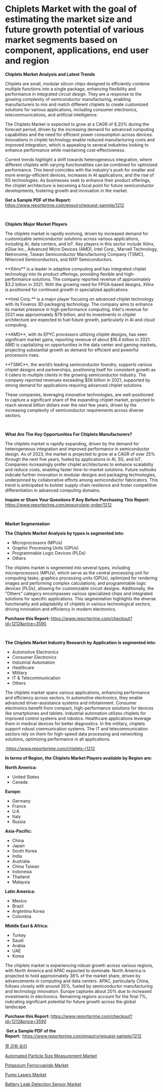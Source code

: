 <p><h1>Chiplets Market with the goal of estimating the market size and future growth potential of various market segments based on component, applications, end user and region</h1></p><p><strong>Chiplets Market Analysis and Latest Trends</strong></p>
<p><p>Chiplets are small, modular silicon chips designed to efficiently combine multiple functions into a single package, enhancing flexibility and performance in integrated circuit design. They are a response to the growing complexity of semiconductor manufacturing, enabling manufacturers to mix and match different chiplets to create customized solutions for various applications, including consumer electronics, telecommunications, and artificial intelligence.</p><p>The Chiplets Market is expected to grow at a CAGR of 8.20% during the forecast period, driven by the increasing demand for advanced computing capabilities and the need for efficient power consumption across devices. Innovations in chiplet technology enable reduced manufacturing costs and improved integration, which is appealing to several industries looking to enhance performance while maintaining cost-effectiveness.</p><p>Current trends highlight a shift towards heterogeneous integration, where different chiplets with varying functionalities can be combined for optimized performance. This trend coincides with the industry's push for smaller and more energy-efficient devices, increases in AI applications, and the rise of 5G technologies. As businesses seek to enhance their product offerings, the chiplet architecture is becoming a focal point for future semiconductor developments, fostering growth and innovation in the market.</p></p>
<p><strong>Get a Sample PDF of the Report:&nbsp;</strong> <a href="https://www.reportprime.com/enquiry/request-sample/1212">https://www.reportprime.com/enquiry/request-sample/1212</a></p>
<p>&nbsp;</p>
<p><strong>Chiplets Major Market Players</strong></p>
<p><p>The chiplets market is rapidly evolving, driven by increased demand for customizable semiconductor solutions across various applications, including AI, data centers, and IoT. Key players in this sector include Xilinx, zGlue Inc., Advanced Micro Devices (AMD), Intel Corp., Marvell Technology, Netronome, Taiwan Semiconductor Manufacturing Company (TSMC), NHanced Semiconductors, and NXP Semiconductors.</p><p>**Xilinx** is a leader in adaptive computing and has integrated chiplet technology into its product offerings, providing flexible and high-performance solutions. The company reported revenue of approximately $3.2 billion in 2021. With the growing need for FPGA-based designs, Xilinx is positioned for continued growth in specialized applications.</p><p>**Intel Corp.** is a major player focusing on advanced chiplet technology with its Foveros 3D packaging technology. The company aims to enhance its market presence in high-performance computing. Intel's revenue for 2021 was approximately $79 billion, and its investments in chiplet architecture are expected to fuel future growth, particularly in AI and cloud computing.</p><p>**AMD**, with its EPYC processors utilizing chiplet designs, has seen significant market gains, reporting revenue of about $16.4 billion in 2021. AMD is capitalizing on opportunities in the data center and gaming markets, projecting substantial growth as demand for efficient and powerful processors rises.</p><p>**TSMC**, the world’s leading semiconductor foundry, supports various chiplet designs and partnerships, positioning itself for consistent growth as it caters to multiple clients in the growing semiconductor industry. The company reported revenues exceeding $56 billion in 2021, supported by strong demand for applications requiring advanced chiplet solutions.</p><p>These companies, leveraging innovative technologies, are well-positioned to capture a significant share of the expanding chiplet market, projected to reach several billion dollars over the next few years, driven by the increasing complexity of semiconductor requirements across diverse sectors.</p></p>
<p>&nbsp;</p>
<p><strong>What Are The Key Opportunities For Chiplets Manufacturers?</strong></p>
<p><p>The chiplets market is rapidly expanding, driven by the demand for heterogeneous integration and improved performance in semiconductor design. As of 2023, the market is projected to grow at a CAGR of over 25% through the next five years, fueled by applications in AI, 5G, and IoT. Companies increasingly prefer chiplet architectures to enhance scalability and reduce costs, enabling faster time-to-market solutions. Future outlooks indicate further innovation in modular designs and packaging technologies, underpinned by collaborative efforts among semiconductor fabricators. This trend is anticipated to bolster supply chain resilience and foster competitive differentiation in advanced computing domains.</p></p>
<p><strong>Inquire or Share Your Questions If Any Before Purchasing This Report:</strong> <a href="https://www.reportprime.com/enquiry/pre-order/1212">https://www.reportprime.com/enquiry/pre-order/1212</a></p>
<p>&nbsp;</p>
<p><strong>Market Segmentation</strong></p>
<p><strong>The Chiplets Market Analysis by types is segmented into:</strong></p>
<p><ul><li>Microprocessors (MPUs)</li><li>Graphic Processing Units (GPUs)</li><li>Programmable Logic Devices (PLDs)</li><li>Others</li></ul></p>
<p><p>The chiplets market is segmented into several types, including microprocessors (MPUs), which serve as the central processing unit for computing tasks; graphics processing units (GPUs), optimized for rendering images and performing complex calculations; and programmable logic devices (PLDs), allowing for customizable circuit designs. Additionally, the "Others" category encompasses various specialized chips and integrated solutions for specific applications. This segmentation highlights the diverse functionality and adaptability of chiplets in various technological sectors, driving innovation and efficiency in modern electronics.</p></p>
<p><strong>Purchase this Report:&nbsp;</strong><a href="https://www.reportprime.com/checkout?id=1212&price=3590">https://www.reportprime.com/checkout?id=1212&price=3590</a></p>
<p>&nbsp;</p>
<p><strong>The Chiplets Market Industry Research by Application is segmented into:</strong></p>
<p><ul><li>Automotive Electronics</li><li>Consumer Electronics</li><li>Industrial Automation</li><li>Healthcare</li><li>Military</li><li>IT & Telecommunication</li><li>Others</li></ul></p>
<p><p>The chiplets market spans various applications, enhancing performance and efficiency across sectors. In automotive electronics, they enable advanced driver-assistance systems and infotainment. Consumer electronics benefit from compact, high-performance solutions for devices like smartphones and tablets. Industrial automation utilizes chiplets for improved control systems and robotics. Healthcare applications leverage them in medical devices for better diagnostics. In the military, chiplets support robust communication systems. The IT and telecommunication sectors rely on them for high-speed data processing and networking solutions, optimizing performance in all applications.</p></p>
<p><a href="https://www.reportprime.com/chiplets-r1212">&nbsp;https://www.reportprime.com/chiplets-r1212</a></p>
<p><strong>In terms of Region, the Chiplets Market Players available by Region are:</strong></p>
<p>
    <p> <strong> North America: </strong>
        <ul>
            <li>United States</li>
            <li>Canada</li>
        </ul>
        </p> 
    <p> <strong> Europe: </strong>
        <ul>
            <li>Germany</li>
            <li>France</li>
            <li>U.K.</li>
            <li>Italy</li>
            <li>Russia</li>
        </ul>
        </p> 
    <p> <strong> Asia-Pacific: </strong>
        <ul>
            <li>China</li>
            <li>Japan</li>
            <li>South Korea</li>
            <li>India</li>
            <li>Australia</li>
            <li>China Taiwan</li>
            <li>Indonesia</li>
            <li>Thailand</li>
            <li>Malaysia</li>
        </ul>
        </p> 
    <p> <strong> Latin America: </strong>
        <ul>
            <li>Mexico</li>
            <li>Brazil</li>
            <li>Argentina Korea</li>
            <li>Colombia</li>
        </ul>
        </p> 
    <p> <strong> Middle East & Africa: </strong>
        <ul>
            <li>Turkey</li>
            <li>Saudi</li>
            <li>Arabia</li>
            <li>UAE</li>
            <li>Korea</li>
        </ul>
    </p>
    </p>
<p><p>The chiplets market is experiencing robust growth across various regions, with North America and APAC expected to dominate. North America is projected to hold approximately 38% of the market share, driven by advancements in computing and data centers. APAC, particularly China, follows closely with around 35%, fueled by semiconductor manufacturing and technology innovation. Europe captures about 20% due to increased investments in electronics. Remaining regions account for the final 7%, indicating significant potential for future growth across the global landscape.</p></p>
<p><strong>Purchase this Report: </strong><a href="https://www.reportprime.com/checkout?id=1212&price=3590">https://www.reportprime.com/checkout?id=1212&price=3590</a></p>
<p>&nbsp;<strong>Get a Sample PDF of the Report:&nbsp;&nbsp;</strong><a href="https://www.reportprime.com/enquiry/request-sample/1212">https://www.reportprime.com/enquiry/request-sample/1212</a></p>
<p><strong></strong></p>
<p><p><a href="https://medium.com/@ixknzplk81/%EB%AF%B8%EB%9E%98-%EB%8C%80%EB%B9%84-%EA%B8%80%EB%A1%9C%EB%B2%8C-%EB%82%B4%EC%97%B4-%EA%B0%95%ED%99%94-%EC%9C%A0%EB%A6%AC-%EC%8B%9C%EC%9E%A5%EC%97%90-%EB%8C%80%ED%95%9C-%EC%A0%84%EB%9E%B5%EC%A0%81-%ED%86%B5%EC%B0%B0-2024-2031-495b7cda4b02">열 강화 유리</a></p><p><a href="https://issuu.com/reportprime-2/docs/automated-particle-size-measurement_8390be462ecdb2">Automated Particle Size Measurement Market</a></p><p><a href="https://medium.com/@dannellbugess3/pioneering-growth-analyzing-global-potassium-ferrocyanide-market-dynamics-2024-2031-24f27a165140">Potassium Ferrocyanide Market</a></p><p><a href="https://github.com/GroverBarry/Market-Research-Report-List-7/blob/main/pump-lasers-market.md">Pump Lasers Market</a></p><p><a href="https://issuu.com/reportprime-2/docs/battery-leak-detection-sensor-marke_2dc0ae6fb63b4e">Battery Leak Detection Sensor Market</a></p></p>